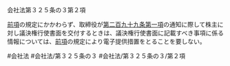 会社法第３２５条の３第２項

[前項](会社法＿＿＿＿第３２５条の３第１項)の規定にかかわらず、取締役が[第二百九十九条第一項](会社法＿＿＿＿第２９９条第１項)の通知に際して株主に対し議決権行使書面を交付するときは、議決権行使書面に記載すべき事項に係る情報については、[前項](会社法＿＿＿＿第３２５条の３第１項)の規定により電子提供措置をとることを要しない。

#会社法
#会社法/第３２５条の３
#会社法/第３２５条の３/第２項
